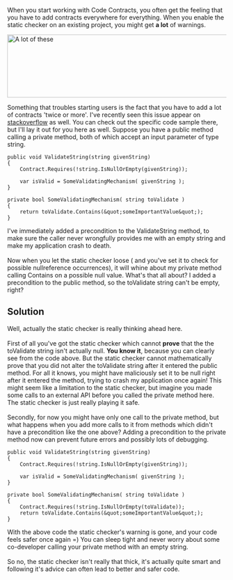 When you start working with Code Contracts, you often get the feeling that you have to add contracts everywhere for everything. When you enable the static checker on an existing project, you might get <strong>a lot</strong> of warnings.

<a href="http://koenmetsu.files.wordpress.com/2010/06/code_contracts_warnings2.png"><img class="size-full wp-image-105" title="Static Checker Warnings" src="http://koenmetsu.files.wordpress.com/2010/06/code_contracts_warnings2.png" alt="A lot of these" width="600" height="145" /></a>

Something that troubles starting users is the fact that you have to add a lot of contracts 'twice or more'. I've recently seen this issue appear on <a href="http://stackoverflow.com/questions/3141025/net-4-code-contracts-do-i-need-to-include-the-same-contracts-twice/3141176#3141176">stackoverflow</a> as well. You can check out the specific code sample there, but I'll lay it out for you here as well.  Suppose you have a public method calling a private method, both of which accept an input parameter of type string.

    public void ValidateString(string givenString)
    {
        Contract.Requires(!string.IsNullOrEmpty(givenString));
    
        var isValid = SomeValidatingMechanism( givenString );
    }
    
    private bool SomeValidatingMechanism( string toValidate )
    {
        return toValidate.Contains(&quot;someImportantValue&quot;);
    }

I've immediately added a precondition to the ValidateString method, to make sure the caller never wrongfully provides me with an empty string and make my application crash to death.  </br></br>Now when you let the static checker loose ( and you've set it to check for possible nullreference occurrences), it will whine about my private method calling Contains on a possible null value. What's that all about? I added a precondition to the public method, so the toValidate string can't be empty, right?
<h2>Solution</h2>
Well, actually the static checker is really thinking ahead here. </br></br>First of all you've got the static checker which cannot <strong>prove</strong> that the the toValidate string isn't actually null. <strong>You know it</strong>, because you can clearly see from the code above. But the static checker cannot mathematically prove that you did not alter the toValidate string after it entered the public method. For all it knows, you might have maliciously set it to be null right after it entered the method, trying to crash my application once again!  This might seem like a limitation to the static checker, but imagine you made some calls to an external API before you called the private method here. The static checker is just really playing it safe.  </br></br>Secondly, for now you might have only one call to the private method, but what happens when you add more calls to it from methods which didn't have a precondition like the one above? Adding a precondition to the private method now can prevent future errors and possibly lots of debugging.

    public void ValidateString(string givenString)
    {
        Contract.Requires(!string.IsNullOrEmpty(givenString));
    
        var isValid = SomeValidatingMechanism( givenString );
    }
    
    private bool SomeValidatingMechanism( string toValidate )
    {
        Contract.Requires(!string.IsNullOrEmpty(toValidate));
        return toValidate.Contains(&quot;someImportantValue&quot;);
    }

With the above code the static checker's warning is gone, and your code feels safer once again =) You can sleep tight and never worry about some co-developer calling your private method with an empty string.  </br></br>So no, the static checker isn't really that thick, it's actually quite smart and following it's advice can often lead to better and safer code.
